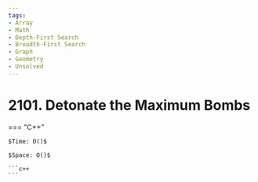 ```yaml
---
tags:
- Array
- Math
- Depth-First Search
- Breadth-First Search
- Graph
- Geometry
- Unsolved
---
```



# 2101. Detonate the Maximum Bombs

=== "C++"

    $Time: O()$

    $Space: O()$

    ```c++
    ```